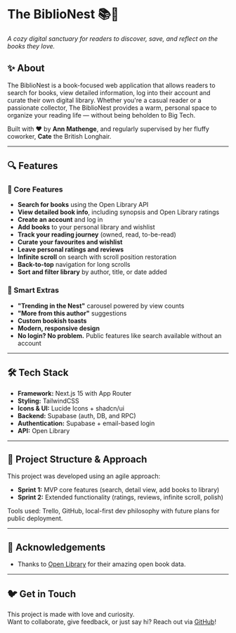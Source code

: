 # The BiblioNest 📚🪺

_A cozy digital sanctuary for readers to discover, save, and reflect on the books they love._

## ✨ About

The BiblioNest is a book-focused web application that allows readers to search for books, view detailed information, log into their account and curate their own digital library. Whether you're a casual reader or a passionate collector, The BiblioNest provides a warm, personal space to organize your reading life — without being beholden to Big Tech.

Built with ❤️ by **Ann Mathenge**, and regularly supervised by her fluffy coworker, **Cate** the British Longhair.

---

## 🔍 Features

### 📖 Core Features

- **Search for books** using the Open Library API
- **View detailed book info**, including synopsis and Open Library ratings
- **Create an account** and log in
- **Add books** to your personal library and wishlist
- **Track your reading journey** (owned, read, to-be-read)
- **Curate your favourites and wishlist**
- **Leave personal ratings and reviews**
- **Infinite scroll** on search with scroll position restoration
- **Back-to-top** navigation for long scrolls
- **Sort and filter library** by author, title, or date added

### 🧠 Smart Extras

- **"Trending in the Nest"** carousel powered by view counts
- **"More from this author"** suggestions
- **Custom bookish toasts**
- **Modern, responsive design**
- **No login? No problem.** Public features like search available without an account

---

## 🛠️ Tech Stack

- **Framework:** Next.js 15 with App Router
- **Styling:** TailwindCSS
- **Icons & UI:** Lucide Icons + shadcn/ui
- **Backend:** Supabase (auth, DB, and RPC)
- **Authentication:** Supabase + email-based login
- **API:** Open Library

---

## 🧪 Project Structure & Approach

This project was developed using an agile approach:

- **Sprint 1:** MVP core features (search, detail view, add books to library)
- **Sprint 2:** Extended functionality (ratings, reviews, infinite scroll, polish)

Tools used: Trello, GitHub, local-first dev philosophy with future plans for public deployment.

---

## 🐾 Acknowledgements

- Thanks to [Open Library](https://openlibrary.org/developers/api) for their amazing open book data.

---

## 🐦 Get in Touch

This project is made with love and curiosity.  
Want to collaborate, give feedback, or just say hi? Reach out via [GitHub](https://github.com/Gremlet)!

